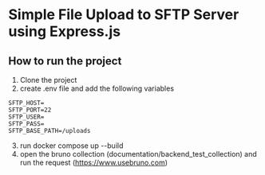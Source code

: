 # Simple File Upload to SFTP Server using Express.js

## How to run the project
1. Clone the project
2. create .env file and add the following variables
```
SFTP_HOST=
SFTP_PORT=22
SFTP_USER=
SFTP_PASS=
SFTP_BASE_PATH=/uploads
```
3. run docker compose up --build
4. open the bruno collection (documentation/backend_test_collection) and run the request (https://www.usebruno.com)